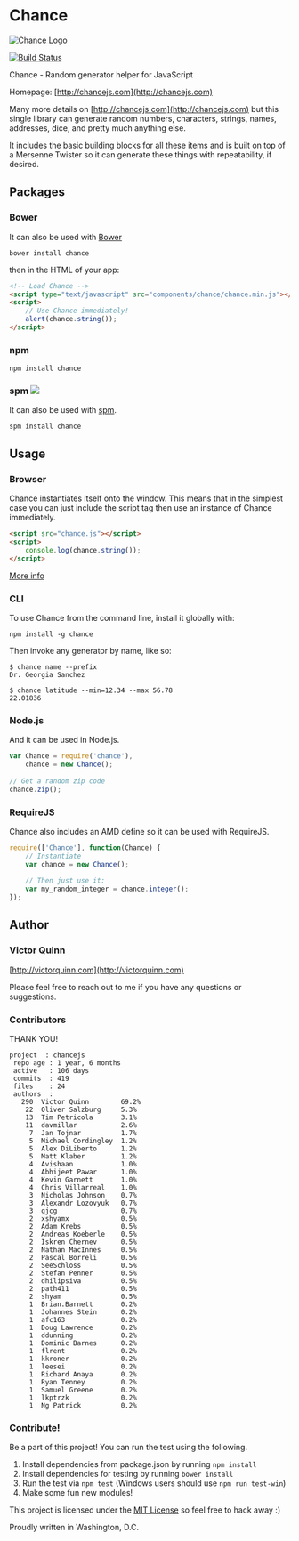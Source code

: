 # Chance

[![Chance Logo](http://chancejs.com/logo.png)](http://chancejs.com)

[![Build Status](https://travis-ci.org/victorquinn/chancejs.png)](https://travis-ci.org/victorquinn/chancejs)

Chance - Random generator helper for JavaScript

Homepage: [http://chancejs.com](http://chancejs.com)

Many more details on [http://chancejs.com](http://chancejs.com) but this single
library can generate random numbers, characters, strings, names, addresses,
dice, and pretty much anything else.

It includes the basic building blocks for all these items and is built on top
of a Mersenne Twister so it can generate these things with repeatability, if
desired.

## Packages

### Bower

It can also be used with [Bower](http://bower.io)

```
bower install chance
```

then in the HTML of your app:

```html
<!-- Load Chance -->
<script type="text/javascript" src="components/chance/chance.min.js"></script>
<script>
    // Use Chance immediately!
    alert(chance.string());
</script>
```

### npm

```shell
npm install chance
```

### spm [![](http://spmjs.io/badge/chance)](http://spmjs.io/package/chance)

It can also be used with [spm](http://spmjs.io/package/chance).

```
spm install chance
```

## Usage

### Browser

Chance instantiates itself onto the window. This means that in the simplest case you can just include the script tag then use an instance of Chance immediately.

```html
<script src="chance.js"></script>
<script>
    console.log(chance.string());
</script>
```

[More info](http://chancejs.com#browser)

### CLI

To use Chance from the command line, install it globally with:

```shell
npm install -g chance
```

Then invoke any generator by name, like so:

```shell
$ chance name --prefix
Dr. Georgia Sanchez

$ chance latitude --min=12.34 --max 56.78
22.01836
```

### Node.js

And it can be used in Node.js.

```js
var Chance = require('chance'),
    chance = new Chance();
    
// Get a random zip code
chance.zip();
```

### RequireJS

Chance also includes an AMD define so it can be used with RequireJS.

```js
require(['Chance'], function(Chance) {
    // Instantiate
    var chance = new Chance();
   
    // Then just use it:
    var my_random_integer = chance.integer();
});
```

## Author
### Victor Quinn
[http://victorquinn.com](http://victorquinn.com)

Please feel free to reach out to me if you have any questions or suggestions.

### Contributors

THANK YOU!

```
project  : chancejs
 repo age : 1 year, 6 months
 active   : 106 days
 commits  : 419
 files    : 24
 authors  :
   290	Victor Quinn        69.2%
    22	Oliver Salzburg     5.3%
    13	Tim Petricola       3.1%
    11	davmillar           2.6%
     7	Jan Tojnar          1.7%
     5	Michael Cordingley  1.2%
     5	Alex DiLiberto      1.2%
     5	Matt Klaber         1.2%
     4	Avishaan            1.0%
     4	Abhijeet Pawar      1.0%
     4	Kevin Garnett       1.0%
     4	Chris Villarreal    1.0%
     3	Nicholas Johnson    0.7%
     3	Alexandr Lozovyuk   0.7%
     3	qjcg                0.7%
     2	xshyamx             0.5%
     2	Adam Krebs          0.5%
     2	Andreas Koeberle    0.5%
     2	Iskren Chernev      0.5%
     2	Nathan MacInnes     0.5%
     2	Pascal Borreli      0.5%
     2	SeeSchloss          0.5%
     2	Stefan Penner       0.5%
     2	dhilipsiva          0.5%
     2	path411             0.5%
     2	shyam               0.5%
     1	Brian.Barnett       0.2%
     1	Johannes Stein      0.2%
     1	afc163              0.2%
     1	Doug Lawrence       0.2%
     1	ddunning            0.2%
     1	Dominic Barnes      0.2%
     1	flrent              0.2%
     1	kkroner             0.2%
     1	leesei              0.2%
     1	Richard Anaya       0.2%
     1	Ryan Tenney         0.2%
     1	Samuel Greene       0.2%
     1	lkptrzk             0.2%
     1	Ng Patrick          0.2%
```

### Contribute! 

Be a part of this project! You can run the test using the following.
1. Install dependencies from package.json by running `npm install`
2. Install dependencies for testing by running `bower install`
3. Run the test via `npm test` (Windows users should use `npm run test-win`)
4. Make some fun new modules!

This project is licensed under the [MIT License](http://en.wikipedia.org/wiki/MIT_License) so feel free to hack away :)

Proudly written in Washington, D.C.
